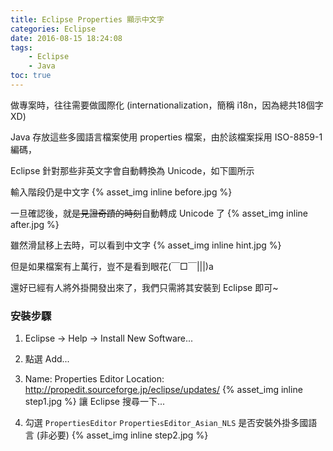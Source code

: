 ```yaml
---
title: Eclipse Properties 顯示中文字
categories: Eclipse
date: 2016-08-15 18:24:08
tags:
    - Eclipse
    - Java
toc: true
---
```

做專案時，往往需要做國際化 (internationalization，簡稱 i18n，因為總共18個字 XD)

Java 存放這些多國語言檔案使用 properties 檔案，由於該檔案採用 ISO-8859-1 編碼，

Eclipse 針對那些非英文字會自動轉換為 Unicode，如下圖所示

輸入階段仍是中文字 {% asset_img inline before.jpg %}

一旦確認後，就~~是見證奇蹟的時刻~~自動轉成 Unicode 了 {% asset_img inline after.jpg %}

雖然滑鼠移上去時，可以看到中文字 {% asset_img inline hint.jpg %}

但是如果檔案有上萬行，豈不是看到眼花(￣□￣|||)a

還好已經有人將外掛開發出來了，我們只需將其安裝到 Eclipse 即可~

### 安裝步驟
1. Eclipse -> Help -> Install New Software...
2. 點選 Add...
3. Name: Properties Editor Location: http://propedit.sourceforge.jp/eclipse/updates/
   {% asset_img inline step1.jpg %} 讓 Eclipse 搜尋一下...
4. 勾選 `PropertiesEditor`
   `PropertiesEditor_Asian_NLS` 是否安裝外掛多國語言 (非必要)
   {% asset_img inline step2.jpg %}
5. 接著就是 Eclipse 安裝 plugin 時一些同意條款說明
6. 安裝完成後，在 Eclipse -> Window -> Preferences 即可看見 `Properties Editor`<br/>{% asset_img inline step3.jpg 600 %} 若有安裝多國語言則如圖<br/> {% asset_img inline step3-zh.jpg %}
7. 使用外掛提供的 `PropertiesEditor` 開啟 properties 檔案即可看見中文了 {% asset_img inline step4.jpg %}
8. 使用預設的編輯器看，卻仍舊是 Unicode<br/>
   {% asset_img inline step5.jpg %}
9. 若不想將註解也轉為 Unicode，則在 Preferences 裡面勾選 Convert Option 的第二個選項 {% asset_img inline step6-1.jpg %} 註解不再轉為 Unicode<br/>{% asset_img inline step6-2.jpg %}

   若整份 properties 都不需轉為 unicode 則勾選第一個選項。 Ｑ：何時會用？ Ａ：[ZK i18n](https://www.zkoss.org/wiki/ZK_Developer's_Reference/Internationalization/Labels)，由於 ZK i18n 讀取的 properties 檔案編碼為 UTF-8，因此不需額外轉為 Unicode


### Reference
* [簡介 i18n](http://openhome.cc/Gossip/Rails/i18n.html)

